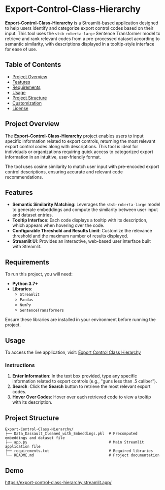 # Export-Control-Class-Hierarchy

**Export-Control-Class-Hierarchy** is a Streamlit-based application designed to help users identify and categorize export control codes based on their input. This tool uses the `stsb-roberta-large` Sentence Transformer model to retrieve and rank relevant codes from a pre-processed dataset according to semantic similarity, with descriptions displayed in a tooltip-style interface for ease of use.

## Table of Contents
- [Project Overview](#project-overview)
- [Features](#features)
- [Requirements](#requirements)
- [Usage](#usage)
- [Project Structure](#project-structure)
- [Customization](#customization)
- [License](#license)

## Project Overview

The **Export-Control-Class-Hierarchy** project enables users to input specific information related to export controls, returning the most relevant export control codes along with descriptions. This tool is ideal for individuals or organizations requiring quick access to categorized export information in an intuitive, user-friendly format.

The tool uses cosine similarity to match user input with pre-encoded export control descriptions, ensuring accurate and relevant code recommendations.

## Features

- **Semantic Similarity Matching**: Leverages the `stsb-roberta-large` model to generate embeddings and compute the similarity between user input and dataset entries.
- **Tooltip Interface**: Each code displays a tooltip with its description, which appears when hovering over the code.
- **Configurable Threshold and Results Limit**: Customize the relevance threshold and the maximum number of results displayed.
- **Streamlit UI**: Provides an interactive, web-based user interface built with Streamlit.

## Requirements

To run this project, you will need:
- **Python 3.7+**
- **Libraries**:
  - `Streamlit`
  - `Pandas`
  - `NumPy`
  - `SentenceTransformers`

Ensure these libraries are installed in your environment before running the project.

## Usage

To access the live application, visit: [Export Control Class Hierarchy](https://export-control-class-hierarchy.streamlit.app/)

### Instructions

1. **Enter Information**: In the text box provided, type any specific information related to export controls (e.g., "guns less than .5 caliber").
2. **Search**: Click the **Search** button to retrieve the most relevant export codes.
3. **Hover Over Codes**: Hover over each retrieved code to view a tooltip with its description.

## Project Structure

```plaintext
Export-Control-Class-Hierarchy/
├── Data_Dassault_Cleaned_with_Embeddings.pkl  # Precomputed embeddings and dataset file
├── app.py                                     # Main Streamlit application file
├── requirements.txt                           # Required libraries
└── README.md                                  # Project documentation
```
## Demo
https://export-control-class-hierarchy.streamlit.app/
